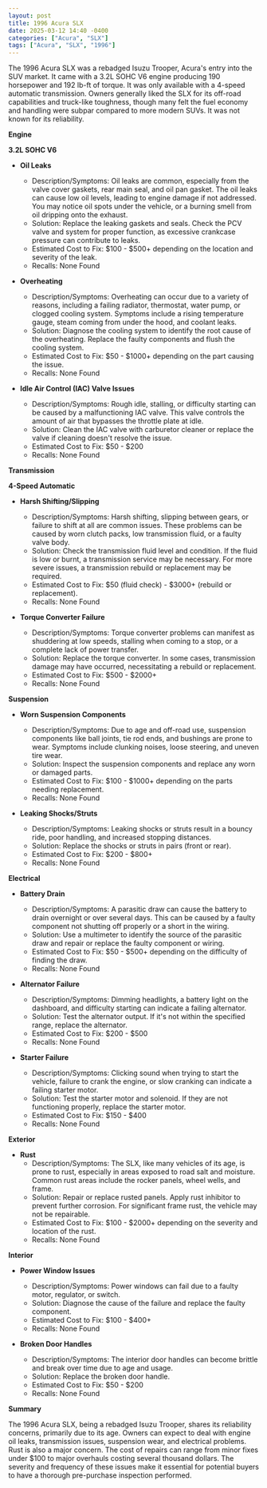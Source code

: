 ```yaml
---
layout: post
title: 1996 Acura SLX
date: 2025-03-12 14:40 -0400
categories: ["Acura", "SLX"]
tags: ["Acura", "SLX", "1996"]
---
```

The 1996 Acura SLX was a rebadged Isuzu Trooper, Acura's entry into the SUV market. It came with a 3.2L SOHC V6 engine producing 190 horsepower and 192 lb-ft of torque. It was only available with a 4-speed automatic transmission. Owners generally liked the SLX for its off-road capabilities and truck-like toughness, though many felt the fuel economy and handling were subpar compared to more modern SUVs. It was not known for its reliability.

**Engine**

**3.2L SOHC V6**

*   **Oil Leaks**
    *   Description/Symptoms: Oil leaks are common, especially from the valve cover gaskets, rear main seal, and oil pan gasket. The oil leaks can cause low oil levels, leading to engine damage if not addressed. You may notice oil spots under the vehicle, or a burning smell from oil dripping onto the exhaust.
    *   Solution: Replace the leaking gaskets and seals. Check the PCV valve and system for proper function, as excessive crankcase pressure can contribute to leaks.
    *   Estimated Cost to Fix: $100 - $500+ depending on the location and severity of the leak.
    *   Recalls: None Found

*   **Overheating**
    *   Description/Symptoms: Overheating can occur due to a variety of reasons, including a failing radiator, thermostat, water pump, or clogged cooling system. Symptoms include a rising temperature gauge, steam coming from under the hood, and coolant leaks.
    *   Solution: Diagnose the cooling system to identify the root cause of the overheating. Replace the faulty components and flush the cooling system.
    *   Estimated Cost to Fix: $50 - $1000+ depending on the part causing the issue.
    *   Recalls: None Found

*   **Idle Air Control (IAC) Valve Issues**
    * Description/Symptoms: Rough idle, stalling, or difficulty starting can be caused by a malfunctioning IAC valve. This valve controls the amount of air that bypasses the throttle plate at idle.
    * Solution: Clean the IAC valve with carburetor cleaner or replace the valve if cleaning doesn't resolve the issue.
    * Estimated Cost to Fix: $50 - $200
    * Recalls: None Found

**Transmission**

**4-Speed Automatic**

*   **Harsh Shifting/Slipping**
    *   Description/Symptoms: Harsh shifting, slipping between gears, or failure to shift at all are common issues. These problems can be caused by worn clutch packs, low transmission fluid, or a faulty valve body.
    *   Solution: Check the transmission fluid level and condition. If the fluid is low or burnt, a transmission service may be necessary. For more severe issues, a transmission rebuild or replacement may be required.
    *   Estimated Cost to Fix: $50 (fluid check) - $3000+ (rebuild or replacement).
    *   Recalls: None Found

*   **Torque Converter Failure**
    *   Description/Symptoms: Torque converter problems can manifest as shuddering at low speeds, stalling when coming to a stop, or a complete lack of power transfer.
    *   Solution: Replace the torque converter. In some cases, transmission damage may have occurred, necessitating a rebuild or replacement.
    *   Estimated Cost to Fix: $500 - $2000+
    *   Recalls: None Found

**Suspension**

*   **Worn Suspension Components**
    *   Description/Symptoms: Due to age and off-road use, suspension components like ball joints, tie rod ends, and bushings are prone to wear. Symptoms include clunking noises, loose steering, and uneven tire wear.
    *   Solution: Inspect the suspension components and replace any worn or damaged parts.
    *   Estimated Cost to Fix: $100 - $1000+ depending on the parts needing replacement.
    *   Recalls: None Found

*   **Leaking Shocks/Struts**
    *   Description/Symptoms: Leaking shocks or struts result in a bouncy ride, poor handling, and increased stopping distances.
    *   Solution: Replace the shocks or struts in pairs (front or rear).
    *   Estimated Cost to Fix: $200 - $800+
    *   Recalls: None Found

**Electrical**

*   **Battery Drain**
    *   Description/Symptoms: A parasitic draw can cause the battery to drain overnight or over several days. This can be caused by a faulty component not shutting off properly or a short in the wiring.
    *   Solution: Use a multimeter to identify the source of the parasitic draw and repair or replace the faulty component or wiring.
    *   Estimated Cost to Fix: $50 - $500+ depending on the difficulty of finding the draw.
    *   Recalls: None Found

*   **Alternator Failure**
    * Description/Symptoms: Dimming headlights, a battery light on the dashboard, and difficulty starting can indicate a failing alternator.
    * Solution: Test the alternator output. If it's not within the specified range, replace the alternator.
    * Estimated Cost to Fix: $200 - $500
    * Recalls: None Found

*   **Starter Failure**
    * Description/Symptoms: Clicking sound when trying to start the vehicle, failure to crank the engine, or slow cranking can indicate a failing starter motor.
    * Solution: Test the starter motor and solenoid. If they are not functioning properly, replace the starter motor.
    * Estimated Cost to Fix: $150 - $400
    * Recalls: None Found

**Exterior**

*   **Rust**
    *   Description/Symptoms: The SLX, like many vehicles of its age, is prone to rust, especially in areas exposed to road salt and moisture. Common rust areas include the rocker panels, wheel wells, and frame.
    *   Solution: Repair or replace rusted panels. Apply rust inhibitor to prevent further corrosion. For significant frame rust, the vehicle may not be repairable.
    *   Estimated Cost to Fix: $100 - $2000+ depending on the severity and location of the rust.
    *   Recalls: None Found

**Interior**

*   **Power Window Issues**
    *   Description/Symptoms: Power windows can fail due to a faulty motor, regulator, or switch.
    *   Solution: Diagnose the cause of the failure and replace the faulty component.
    *   Estimated Cost to Fix: $100 - $400+
    *   Recalls: None Found

*   **Broken Door Handles**
    * Description/Symptoms: The interior door handles can become brittle and break over time due to age and usage.
    * Solution: Replace the broken door handle.
    * Estimated Cost to Fix: $50 - $200
    * Recalls: None Found

**Summary**

The 1996 Acura SLX, being a rebadged Isuzu Trooper, shares its reliability concerns, primarily due to its age. Owners can expect to deal with engine oil leaks, transmission issues, suspension wear, and electrical problems. Rust is also a major concern. The cost of repairs can range from minor fixes under $100 to major overhauls costing several thousand dollars. The severity and frequency of these issues make it essential for potential buyers to have a thorough pre-purchase inspection performed.


